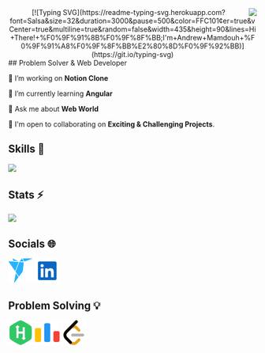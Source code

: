 <img  align="right"  src="https://visitor-badge.laobi.icu/badge?page_id=AndrewMamdouh"  />
<div align="center">
[![Typing SVG](https://readme-typing-svg.herokuapp.com?font=Salsa&size=32&duration=3000&pause=500&color=FFC101&center=true&vCenter=true&multiline=true&random=false&width=435&height=90&lines=Hi+There!+%F0%9F%91%8B%F0%9F%8F%BB;I'm+Andrew+Mamdouh+%F0%9F%91%A8%F0%9F%8F%BB%E2%80%8D%F0%9F%92%BB)](https://git.io/typing-svg)
</div>
## Problem Solver & Web Developer

🔭 I’m working on **Notion Clone**  
  
🧠 I’m currently learning **Angular**  
  
💬 Ask me about **Web World**

🤝 I'm open to collaborating on **Exciting & Challenging Projects**.

## Skills 🎯

<img  src="https://skillicons.dev/icons?i=js,ts,java,py,cpp,react,redux,mui,html,css,mongodb,vscode,babel,express,figma,git,github,jest,jquery,nextjs,nodejs,pug,sass,styledcomponents,tailwind,vercel,vite,webpack,mongodb,postman,regex,stackoverflow"  />


## Stats ⚡

<img src="https://github-readme-streak-stats-salesp07.vercel.app/?user=AndrewMamdouh&count_private=true&theme=react&border_radius=10">

## Socials 🌐

[<img width="50" height="50" src="https://raw.githubusercontent.com/AndrewMamdouh/AndrewMamdouh/main/icons/freelancer.svg">](https://www.freelancer.com/u/AndrewMamdouh0)   [<img width="50" height="50" src="https://raw.githubusercontent.com/AndrewMamdouh/AndrewMamdouh/main/icons/linkedin.svg">](https://www.linkedin.com/in/andrewmamdouh)   

## Problem Solving 💡

[<img width="50" height="50" src="https://raw.githubusercontent.com/AndrewMamdouh/AndrewMamdouh/main/icons/hackerrank.svg">](https://www.hackerrank.com/profile/Andrew_Mamdouh)   [<img width="50" height="50" src="https://raw.githubusercontent.com/AndrewMamdouh/AndrewMamdouh/main/icons/codeforces-96x96.png">](https://codeforces.com/profile/Andrew._.Mamdouh)          [<img width="50" height="50" src="https://raw.githubusercontent.com/AndrewMamdouh/AndrewMamdouh/main/icons/leetcode-96x96.png">](https://leetcode.com/AndrewMamdouh)
